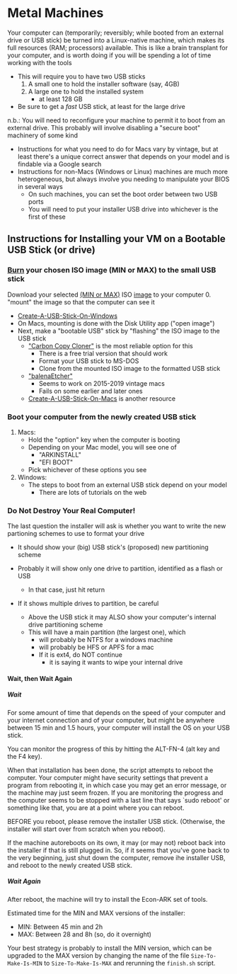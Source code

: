 # Metal Machines

Your computer can (temporarily; reversibly; while booted from an external drive or USB stick) be turned into a Linux-native machine, which makes its full resources (RAM; processors) available. This is like a brain transplant for your computer, and is worth doing if you will be spending a lot of time working with the tools

* This will require you to have two USB sticks
   1. A small one to hold the installer software (say, 4GB)
   1. A large one to hold the installed system
      * at least 128 GB
* Be sure to get a _fast_ USB stick, at least for the large drive

n.b.: You will need to reconfigure your machine to permit it to boot from an external drive. This probably will involve disabling a "secure boot" machinery of some kind

   * Instructions for what you need to do for Macs vary by vintage, but at least there's a unique correct answer that depends on your model and is findable via a Google search
   * Instructions for non-Macs (Windows or Linux) machines are much more heterogeneous, but always involve you needing to manipulate your BIOS in several ways
      * On such machines, you can set the boot order between two USB ports
	  * You will need to put your installer USB drive into whichever is the first of these

## Instructions for Installing your VM on a Bootable USB Stick (or drive)

### [Burn](#burn) your chosen ISO image (MIN or MAX) to the small USB stick

 Download your selected [(MIN or MAX)](https://github.com/econ-ark/econ-ark-tools/blob/master/Software/Size.md) ISO [image](https://drive.google.com/drive/folders/1dMVZ7RgDKk8pJIbmshvaKGR64kuVR7FY?usp=sharing) to your computer
0. "mount" the image so that the computer can see it
   * [Create-A-USB-Stick-On-Windows](https://ubuntu.com/tutorials/create-a-usb-stick-on-windows)
   * On Macs, mounting is done with the Disk Utility app ("open image")
   * Next, make a "bootable USB" stick by "flashing" the ISO image to the USB stick
      * ["Carbon Copy Cloner"](https://bombich.com/software/download_ccc.php) is the most reliable option for this
	     * There is a free trial version that should work
	     * Format your USB stick to MS-DOS
		 * Clone from the mounted ISO image to the formatted USB stick
      * ["balenaEtcher"](https://balena.io/etcher/)
	     * Seems to work on 2015-2019 vintage macs
	     * Fails on some earlier and later ones
      * [Create-A-USB-Stick-On-Macs](https://ubuntu.com/tutorials/create-a-usb-stick-on-macos) is another resource


### Boot your computer from the newly created USB stick

1. Macs:
   * Hold the "option" key when the computer is booting
   * Depending on your Mac model, you will see one of
      * "ARKINSTALL"
	  * "EFI BOOT"
   * Pick whichever of these options you see
1. Windows:
   * The steps to boot from an external USB stick depend on your model
       * There are lots of tutorials on the web
	  
### Do Not Destroy Your Real Computer!

The last question the installer will ask is whether you want to write the new partioning schemes to use to format your drive

* It should show your (big) USB stick's (proposed) new partitioning scheme
* Probably it will show only one drive to partition, identified as a flash or USB
  * In that case, just hit return
  
* If it shows multiple drives to partition, be careful
  * Above the USB stick it may ALSO show your computer's internal drive partitioning scheme
  * This will have a main partition (the largest one), which 
     * will probably be NTFS for a windows machine
	 * will probably be HFS or APFS for a mac
	 * If it is ext4, do NOT continue 
	    - it is saying it wants to wipe your internal drive

#### Wait, then Wait Again

##### Wait
For some amount of time that depends on the speed of your computer and your internet connection and of your computer, but might be anywhere between 15 min and 1.5 hours, your computer will install the OS on your USB stick.

You can monitor the progress of this by hitting the ALT-FN-4 (alt key and the F4 key).

When that installation has been done, the script attempts to reboot the computer. Your computer might have security settings that prevent a program from rebooting it, in which case you may get an error message, or the machine may just seem frozen. If you are monitoring the progress and the computer seems to be stopped with a last line that says `sudo reboot' or something like that, you are at a point where you can reboot.

BEFORE you reboot, please remove the installer USB stick. (Otherwise, the installer will start over from scratch when you reboot).

If the machine autoreboots on its own, it may (or may not) reboot back into the installer if that is still plugged in. So, if it seems that you've gone back to the very beginning, just shut down the computer, remove ihe installer USB, and reboot to the newly created USB stick.

##### Wait Again

After reboot, the machine will try to install the Econ-ARK set of tools.

Estimated time for the MIN and MAX versions of the installer:

* MIN: Between 45 min and 2h
* MAX: Between 28 and 8h (so, do it overnight)

Your best strategy is probably to install the MIN version, which can be upgraded to the MAX version by changing the name of the file `Size-To-Make-Is-MIN` to `Size-To-Make-Is-MAX` and rerunning the `finish.sh` script.

